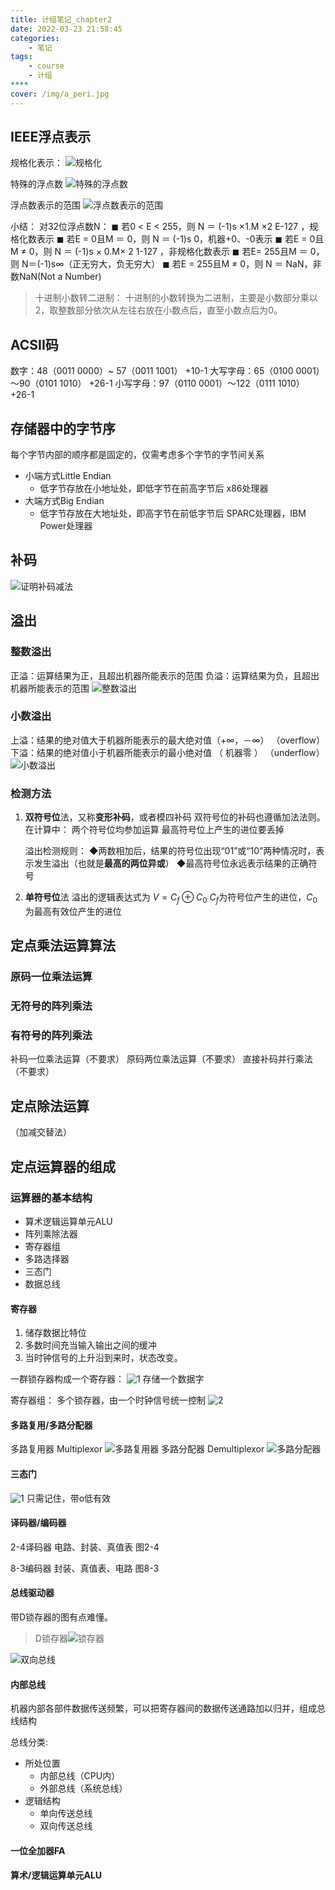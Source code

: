 ```yaml
---
title: 计组笔记_chapter2
date: 2022-03-23 21:58:45
categories:
	- 笔记
tags:
	- course
	- 计组
****
cover: /img/a_peri.jpg
---
```

## IEEE浮点表示

规格化表示：
![规格化](https://api2.mubu.com/v3/document_image/edff1550-2019-44d5-94b3-a8bca0ca4809-16175743.jpg)

特殊的浮点数
![特殊的浮点数](https://api2.mubu.com/v3/document_image/42891536-e62d-4cd9-b358-64b73d22d52e-16175743.jpg)

浮点数表示的范围
![浮点数表示的范围](https://api2.mubu.com/v3/document_image/1bca8a53-b91b-4811-b0f9-799f3261da15-16175743.jpg)

小结：
对32位浮点数N：
◼ 若0 < E < 255，则
N ＝ (-1)s ×1.M ×2
E-127 ，规格化数表示
◼ 若E = 0且M ＝ 0，则
N ＝ (-1)s 0，机器+0、-0表示
◼ 若E = 0且M ≠ 0，则
N ＝ (-1)s × 0.M× 2
1-127 ，非规格化数表示
◼ 若E= 255且M ＝ 0，则
N＝(-1)s∞（正无穷大，负无穷大）
◼ 若E = 255且M ≠ 0，则
N ＝ NaN，非数NaN(Not a Number)

>十进制小数转二进制：
十进制的小数转换为二进制，主要是小数部分乘以2，取整数部分依次从左往右放在小数点后，直至小数点后为0。

## ACSII码

数字：48（0011 0000）~ 57（0011 1001）   +10-1
大写字母：65（0100 0001）～90（0101 1010）   +26-1
小写字母：97（0110 0001）～122（0111 1010）   +26-1

## 存储器中的字节序

每个字节内部的顺序都是固定的，仅需考虑多个字节的字节间关系
- 小端方式Little Endian
  - 低字节存放在小地址处，即低字节在前高字节后
	x86处理器
- 大端方式Big Endian
  - 低字节存放在大地址处，即高字节在前低字节后
	SPARC处理器，IBM Power处理器

## 补码

![证明补码减法](https://api2.mubu.com/v3/document_image/16483863477285a79.jpg)

## 溢出

### 整数溢出

正溢：运算结果为正，且超出机器所能表示的范围
负溢：运算结果为负，且超出机器所能表示的范围
![整数溢出](https://api2.mubu.com/v3/document_image/32378a93-fd0e-418c-932b-209ba715160d-16175743.jpg)

### 小数溢出

上溢：结果的绝对值大于机器所能表示的最大绝对值（+∞，－∞）
（overflow）
下溢：结果的绝对值小于机器所能表示的最小绝对值 （ 机器零 ）
（underflow）
![小数溢出](https://api2.mubu.com/v3/document_image/f3691e63-d615-4caa-9043-dbb945ed07bc-16175743.jpg)

### 检测方法

1. **双符号位**法，又称**变形补码**，或者模四补码
	双符号位的补码也遵循加法法则。
	在计算中：
	两个符号位均参加运算
	最高符号位上产生的进位要丢掉

	溢出检测规则：
	◆两数相加后，结果的符号位出现“01”或“10”两种情况时，表示发生溢出（也就是**最高的两位异或**）
	◆最高符号位永远表示结果的正确符号

2. **单符号位**法
	溢出的逻辑表达式为
	$V=C_f⊕C_0$
	$C_f$为符号位产生的进位，$C_0$为最高有效位产生的进位

## 定点乘法运算算法

### 原码一位乘法运算

### 无符号的阵列乘法

### 有符号的阵列乘法

补码一位乘法运算（不要求）
原码两位乘法运算（不要求）
直接补码并行乘法（不要求）

## 定点除法运算

（加减交替法）

## 定点运算器的组成

### 运算器的基本结构

- 算术逻辑运算单元ALU
- 阵列乘除法器
- 寄存器组
- 多路选择器
- 三态门
- 数据总线

#### 寄存器

1. 储存数据比特位
2. 多数时间充当输入输出之间的缓冲
3. 当时钟信号的上升沿到来时，状态改变。

一群锁存器构成一个寄存器：
![1](https://api2.mubu.com/v3/document_image/364625c7-f494-4471-b0c2-97b270fe57b0-16175743.jpg)
存储一个数据字

寄存器组：
多个锁存器，由一个时钟信号统一控制
![2](https://api2.mubu.com/v3/document_image/a3d5d135-78dd-4f1c-ac70-1039049624b8-16175743.jpg)

#### 多路复用/多路分配器

多路复用器 Multiplexor
![多路复用器](https://api2.mubu.com/v3/document_image/65162904-357d-4c1f-9493-87b7f66824c7-16175743.jpg)
多路分配器 Demultiplexor
![多路分配器](https://api2.mubu.com/v3/document_image/d88ecb63-0c92-421f-b359-f863399ebbd0-16175743.jpg)

#### 三态门

![1](https://api2.mubu.com/v3/document_image/240a58dc-d9f1-4e84-a258-873f55e86d9c-16175743.jpg)
只需记住，带o低有效

#### 译码器/编码器

2-4译码器
电路、封装、真值表
图2-4

8-3编码器
封装、真值表、电路
图8-3

#### 总线驱动器

带D锁存器的图有点难懂。
>D锁存器![锁存器](https://gimg2.baidu.com/image_search/src=http%3A%2F%2Ffile.elecfans.com%2Fweb1%2FM00%2FC7%2FEF%2FpIYBAF9sV-iARcWeAADT6hOUB94578.png&refer=http%3A%2F%2Ffile.elecfans.com&app=2002&size=f9999,10000&q=a80&n=0&g=0n&fmt=auto?sec=1655046495&t=20bd215ce7073a621f71deb92b6f369d)

![双向总线](https://api2.mubu.com/v3/document_image/b6995937-6921-4275-8368-6340c25abee7-16175743.jpg)

#### 内部总线

机器内部各部件数据传送频繁，可以把寄存器间的数据传送通路加以归并，组成总线结构

总线分类:

- 所处位置
  - 内部总线（CPU内）
  - 外部总线（系统总线）
- 逻辑结构
  - 单向传送总线
  - 双向传送总线

#### 一位全加器FA


#### 算术/逻辑运算单元ALU

